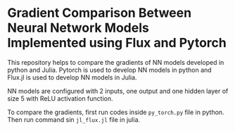 # Gradient Comparison Between Neural Network Models Implemented using Flux and Pytorch

This repository helps to compare the gradients of NN models developed in python and Julia. Pytorch is used to develop NN  models in python and Flux.jl is used to develop NN models in Julia.

NN models are configured with 2 inputs, one output and one hidden layer of size 5 with ReLU activation function.

To compare the gradients, first run codes inside `py_torch.py` file in python. Then run command sin `jl_flux.jl` file in julia. 
